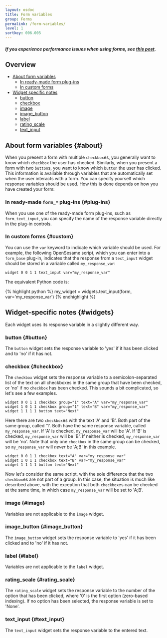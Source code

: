 ```yaml
---
layout: osdoc
title: Form variables
group: Forms
permalink: /form-variables/
level: 1
sortkey: 006.005
---
```


##### If you experience performance issues when using forms, see [this post](/forms/performance-issues-and-troubleshooting/).

Overview
--------

- [About form variables](#about)
	- [In ready-made form plug-ins](#plug-ins)
	- [In custom forms](#custom)
- [Widget specific notes](#widgets)
	- [button](#button)
	- [checkbox](#checkbox)
	- [image](#image)
	- [image_button](#image_button)
	- [label](#label)
	- [rating_scale](#rating_scale)
	- [text_input](#text_input)

About form variables {#about}
--------------------

When you present a form with multiple `checkbox`es, you generally want to know which `checkbox` the user has checked. Similarly, when you present a form with two `button`s, you want to know which `button` the user has clicked. This information is available through variables that are automatically set when the user interacts with a form. You can specify yourself which response variables should be used. How this is done depends on how you have created your form:

### In ready-made `form_*` plug-ins {#plug-ins}

When you use one of the ready-made form plug-ins, such as `form_text_input`, you can specify the name of the response variable directly in the plug-in controls.

### In custom forms {#custom}

You can use the `var` keyword to indicate which variable should be used. For example, the following OpenSesame script, which you can enter into a `form_base` plug-in, indicates that the response from a `text_input` widget should be stored in a variable called `my_response_var`:
	
~~~
widget 0 0 1 1 text_input var="my_response_var"
~~~

The equivalent Python code is:
	
{% highlight python %}
my_widget = widgets.text_input(form, var='my_response_var')
{% endhighlight %}

Widget-specific notes {#widgets}
---------------------

Each widget uses its response variable in a slightly different way.

### button {#button}

The `button` widget sets the response variable to 'yes' if it has been clicked and to 'no' if it has not.

### checkbox {#checkbox}

The `checkbox` widget sets the response variable to a semicolon-separated list of the text on all checkboxes in the same group that have been checked, or 'no' if no `checkbox` has been checked. This sounds a bit complicated, so let's see a few examples.

~~~
widget 0 0 1 1 checkbox group="1" text="A" var="my_response_var"
widget 1 0 1 1 checkbox group="1" text="B" var="my_response_var"
widget 1 1 1 1 button text="Next"
~~~

Here there are two `checkbox`es with the text 'A' and 'B'. Both part of the same group, called '1'. Both have the same response variable, called `my_response_var`. If 'A' is checked, `my_response_var` will be 'A'. If 'B' is checked, `my_response_var` will be 'B'. If neither is checked, `my_response_var` will be 'no'. Note that only one `checkbox` in the same group can be checked, so `my_response_var` will *never* be 'A;B' in this example.

~~~
widget 0 0 1 1 checkbox text="A" var="my_response_var"
widget 1 0 1 1 checkbox text="B" var="my_response_var"
widget 1 1 1 1 button text="Next"
~~~

Now let's consider the same script, with the sole difference that the two `checkbox`es are not part of a group. In this case, the situation is much like described above, with the exception that both `checkbox`es can be checked at the same time, in which case `my_response_var` will be set to 'A;B'.

### image {#image}

Variables are not applicable to the `image` widget.

### image_button {#image_button}

The `image_button` widget sets the response variable to 'yes' if it has been clicked and to 'no' if it has not.

### label {#label}

Variables are not applicable to the `label` widget.

### rating_scale {#rating_scale}

The `rating_scale` widget sets the response variable to the number of the option that has been clicked, where '0' is the first option (zero-based indexing). If no option has been selected, the response variable is set to 'None'.

### text_input {#text_input}

The `text_input` widget sets the response variable to the entered text.
